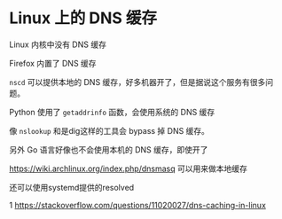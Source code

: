 # Linux 上的 DNS 缓存

<!--
ID: 2e572ccf-fb5d-4a54-970d-08099affc33c
Status: publish
Date: 2018-04-13T05:51:00
Modified: 2020-05-16T11:35:48
wp_id: 414
-->

Linux 内核中没有 DNS 缓存

Firefox 内置了 DNS 缓存

`nscd` 可以提供本地的 DNS 缓存，好多机器开了，但是据说这个服务有很多问题。

Python 使用了 `getaddrinfo` 函数，会使用系统的 DNS 缓存

像 `nslookup` 和是dig这样的工具会 bypass 掉 DNS 缓存。

另外 Go 语言好像也不会使用本机的 DNS 缓存，即使开了

https://wiki.archlinux.org/index.php/dnsmasq 可以用来做本地缓存

还可以使用systemd提供的resolved

1 https://stackoverflow.com/questions/11020027/dns-caching-in-linux